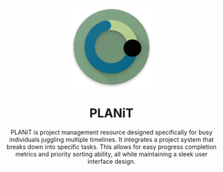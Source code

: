<div align="center">

<img alt="PLANiT Icon" src="PLANiT\app\src\main\res\drawable\ic_planit_round.png"/>

# PLANiT

PLANiT is project management resource designed specifically for busy individuals juggling multiple timelines. It integrates a project system that breaks down into specific tasks. This allows for easy progress completion metrics and priority sorting ability, all while maintaining a sleek user interface design.

</div align="center">
